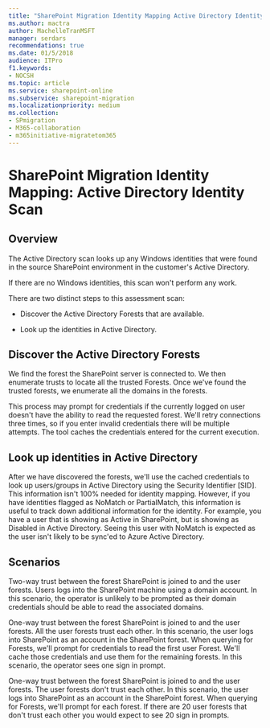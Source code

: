 ```yaml
---
title: "SharePoint Migration Identity Mapping Active Directory Identity Scan"
ms.author: mactra
author: MachelleTranMSFT
manager: serdars
recommendations: true
ms.date: 01/5/2018
audience: ITPro
f1.keywords:
- NOCSH
ms.topic: article
ms.service: sharepoint-online
ms.subservice: sharepoint-migration
ms.localizationpriority: medium
ms.collection:
- SPmigration
- M365-collaboration
- m365initiative-migratetom365
---
```


# SharePoint Migration Identity Mapping: Active Directory Identity Scan

## Overview

The Active Directory scan looks up any Windows identities that were found in the source SharePoint environment in the customer's Active Directory.
  
If there are no Windows identities, this scan won't perform any work.
  
There are two distinct steps to this assessment scan:
  
-  Discover the Active Directory Forests that are available. 
    
- Look up the identities in Active Directory.
    
## Discover the Active Directory Forests

We find the forest the SharePoint server is connected to. We then enumerate trusts to locate all the trusted Forests. Once we've found the trusted forests, we enumerate all the domains in the forests.
  
This process may prompt for credentials if the currently logged on user doesn't have the ability to read the requested forest. We'll retry connections three times, so if you enter invalid credentials there will be multiple attempts. The tool caches the credentials entered for the current execution.
  
## Look up identities in Active Directory

After we have discovered the forests, we'll use the cached credentials to look up users/groups in Active Directory using the Security Identifier [SID]. This information isn't 100% needed for identity mapping. However, if you have identities flagged as NoMatch or PartialMatch, this information is useful to track down additional information for the identity. For example, you have a user that is showing as Active in SharePoint, but is showing as Disabled in Active Directory. Seeing this user with NoMatch is expected as the user isn't likely to be sync'ed to Azure Active Directory.
  
## Scenarios

Two-way trust between the forest SharePoint is joined to and the user forests. Users logs into the SharePoint machine using a domain account. In this scenario, the operator is unlikely to be prompted as their domain credentials should be able to read the associated domains.
  
One-way trust between the forest SharePoint is joined to and the user forests. All the user forests trust each other. In this scenario, the user logs into SharePoint as an account in the SharePoint forest. When querying for Forests, we'll prompt for credentials to read the first user Forest. We'll cache those credentials and use them for the remaining forests. In this scenario, the operator sees one sign in prompt.
  
One-way trust between the forest SharePoint is joined to and the user forests. The user forests don't trust each other. In this scenario, the user logs into SharePoint as an account in the SharePoint forest. When querying for Forests, we'll prompt for each forest. If there are 20 user forests that don't trust each other you would expect to see 20 sign in prompts.
  

